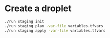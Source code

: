 # Create a droplet

```sh
./run staging init
./run staging plan -var-file variables.tfvars
./run staging apply -var-file variables.tfvars
```
